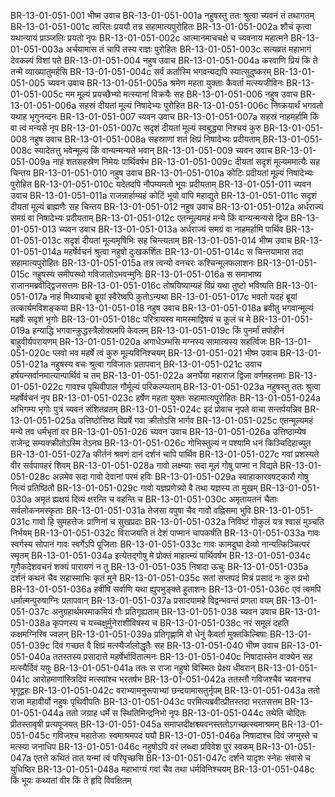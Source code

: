 BR-13-01-051-001	भीष्म उवाच
BR-13-01-051-001a	नहुषस्तु ततः श्रुत्वा च्यवनं तं तथागतम्
BR-13-01-051-001c	त्वरितः प्रययौ तत्र सहामात्यपुरोहितः
BR-13-01-051-002a	शौचं कृत्वा यथान्यायं प्राञ्जलिः प्रयतो नृपः
BR-13-01-051-002c	आत्मानमाचचक्षे च च्यवनाय महात्मने
BR-13-01-051-003a	अर्चयामास तं चापि तस्य राज्ञः पुरोहितः
BR-13-01-051-003c	सत्यव्रतं महाभागं देवकल्पं विशां पते
BR-13-01-051-004	नहुष उवाच
BR-13-01-051-004a	करवाणि प्रियं किं ते तन्मे व्याख्यातुमर्हसि
BR-13-01-051-004c	सर्वं कर्तास्मि भगवन्यद्यपि स्यात्सुदुष्करम्
BR-13-01-051-005	च्यवन उवाच
BR-13-01-051-005a	श्रमेण महता युक्ताः कैवर्ता मत्स्यजीविनः
BR-13-01-051-005c	मम मूल्यं प्रयच्छैभ्यो मत्स्यानां विक्रयैः सह
BR-13-01-051-006	नहुष उवाच
BR-13-01-051-006a	सहस्रं दीयतां मूल्यं निषादेभ्यः पुरोहित
BR-13-01-051-006c	निष्क्रयार्थं भगवतो यथाह भृगुनन्दनः
BR-13-01-051-007	च्यवन उवाच
BR-13-01-051-007a	सहस्रं नाहमर्हामि किं वा त्वं मन्यसे नृप
BR-13-01-051-007c	सदृशं दीयतां मूल्यं स्वबुद्ध्या निश्चयं कुरु
BR-13-01-051-008	नहुष उवाच
BR-13-01-051-008a	सहस्राणां शतं क्षिप्रं निषादेभ्यः प्रदीयताम्
BR-13-01-051-008c	स्यादेतत्तु भवेन्मूल्यं किं वान्यन्मन्यते भवान्
BR-13-01-051-009	च्यवन उवाच
BR-13-01-051-009a	नाहं शतसहस्रेण निमेयः पार्थिवर्षभ
BR-13-01-051-009c	दीयतां सदृशं मूल्यममात्यैः सह चिन्तय
BR-13-01-051-010	नहुष उवाच
BR-13-01-051-010a	कोटिः प्रदीयतां मूल्यं निषादेभ्यः पुरोहित
BR-13-01-051-010c	यदेतदपि नौपम्यमतो भूयः प्रदीयताम्
BR-13-01-051-011	च्यवन उवाच
BR-13-01-051-011a	राजन्नार्हाम्यहं कोटिं भूयो वापि महाद्युते
BR-13-01-051-011c	सदृशं दीयतां मूल्यं ब्राह्मणैः सह चिन्तय
BR-13-01-051-012	नहुष उवाच
BR-13-01-051-012a	अर्धराज्यं समग्रं वा निषादेभ्यः प्रदीयताम्
BR-13-01-051-012c	एतन्मूल्यमहं मन्ये किं वान्यन्मन्यसे द्विज
BR-13-01-051-013	च्यवन उवाच
BR-13-01-051-013a	अर्धराज्यं समग्रं वा नाहमर्हामि पार्थिव
BR-13-01-051-013c	सदृशं दीयतां मूल्यमृषिभिः सह चिन्त्यताम्
BR-13-01-051-014	भीष्म उवाच
BR-13-01-051-014a	महर्षेर्वचनं श्रुत्वा नहुषो दुःखकर्शितः
BR-13-01-051-014c	स चिन्तयामास तदा सहामात्यपुरोहितः
BR-13-01-051-015a	तत्र त्वन्यो वनचरः कश्चिन्मूलफलाशनः
BR-13-01-051-015c	नहुषस्य समीपस्थो गविजातोऽभवन्मुनिः
BR-13-01-051-016a	स समाभाष्य राजानमब्रवीद्द्विजसत्तमः
BR-13-01-051-016c	तोषयिष्याम्यहं विप्रं यथा तुष्टो भविष्यति
BR-13-01-051-017a	नाहं मिथ्यावचो ब्रूयां स्वैरेष्वपि कुतोऽन्यथा
BR-13-01-051-017c	भवतो यदहं ब्रूयां तत्कार्यमविशङ्कया
BR-13-01-051-018	नहुष उवाच
BR-13-01-051-018a	ब्रवीतु भगवान्मूल्यं महर्षेः सदृशं भृगोः
BR-13-01-051-018c	परित्रायस्व मामस्माद्विषयं च कुलं च मे
BR-13-01-051-019a	हन्याद्धि भगवान्क्रुद्धस्त्रैलोक्यमपि केवलम्
BR-13-01-051-019c	किं पुनर्मां तपोहीनं बाहुवीर्यपरायणम्
BR-13-01-051-020a	अगाधेऽम्भसि मग्नस्य सामात्यस्य सहर्त्विजः
BR-13-01-051-020c	प्लवो भव महर्षे त्वं कुरु मूल्यविनिश्चयम्
BR-13-01-051-021	भीष्म उवाच
BR-13-01-051-021a	नहुषस्य वचः श्रुत्वा गविजातः प्रतापवान्
BR-13-01-051-021c	उवाच हर्षयन्सर्वानमात्यान्पार्थिवं च तम्
BR-13-01-051-022a	अनर्घेया महाराज द्विजा वर्णमहत्तमाः
BR-13-01-051-022c	गावश्च पृथिवीपाल गौर्मूल्यं परिकल्प्यताम्
BR-13-01-051-023a	नहुषस्तु ततः श्रुत्वा महर्षेर्वचनं नृप
BR-13-01-051-023c	हर्षेण महता युक्तः सहामात्यपुरोहितः
BR-13-01-051-024a	अभिगम्य भृगोः पुत्रं च्यवनं संशितव्रतम्
BR-13-01-051-024c	इदं प्रोवाच नृपते वाचा सन्तर्पयन्निव
BR-13-01-051-025a	उत्तिष्ठोत्तिष्ठ विप्रर्षे गवा क्रीतोऽसि भार्गव
BR-13-01-051-025c	एतन्मूल्यमहं मन्ये तव धर्मभृतां वर
BR-13-01-051-026	च्यवन उवाच
BR-13-01-051-026a	उत्तिष्ठाम्येष राजेन्द्र सम्यक्क्रीतोऽस्मि तेऽनघ
BR-13-01-051-026c	गोभिस्तुल्यं न पश्यामि धनं किञ्चिदिहाच्युत
BR-13-01-051-027a	कीर्तनं श्रवणं दानं दर्शनं चापि पार्थिव
BR-13-01-051-027c	गवां प्रशस्यते वीर सर्वपापहरं शिवम्
BR-13-01-051-028a	गावो लक्ष्म्याः सदा मूलं गोषु पाप्मा न विद्यते
BR-13-01-051-028c	अन्नमेव सदा गावो देवानां परमं हविः
BR-13-01-051-029a	स्वाहाकारवषट्कारौ गोषु नित्यं प्रतिष्ठितौ
BR-13-01-051-029c	गावो यज्ञप्रणेत्र्यो वै तथा यज्ञस्य ता मुखम्
BR-13-01-051-030a	अमृतं ह्यक्षयं दिव्यं क्षरन्ति च वहन्ति च
BR-13-01-051-030c	अमृतायतनं चैताः सर्वलोकनमस्कृताः
BR-13-01-051-031a	तेजसा वपुषा चैव गावो वह्निसमा भुवि
BR-13-01-051-031c	गावो हि सुमहत्तेजः प्राणिनां च सुखप्रदाः
BR-13-01-051-032a	निविष्टं गोकुलं यत्र श्वासं मुञ्चति निर्भयम्
BR-13-01-051-032c	विराजयति तं देशं पाप्मानं चापकर्षति
BR-13-01-051-033a	गावः स्वर्गस्य सोपानं गावः स्वर्गेऽपि पूजिताः
BR-13-01-051-033c	गावः कामदुघा देव्यो नान्यत्किञ्चित्परं स्मृतम्
BR-13-01-051-034a	इत्येतद्गोषु मे प्रोक्तं माहात्म्यं पार्थिवर्षभ
BR-13-01-051-034c	गुणैकदेशवचनं शक्यं पारायणं न तु
BR-13-01-051-035	निषादा ऊचुः
BR-13-01-051-035a	दर्शनं कथनं चैव सहास्माभिः कृतं मुने
BR-13-01-051-035c	सतां सप्तपदं मित्रं प्रसादं नः कुरु प्रभो
BR-13-01-051-036a	हवींषि सर्वाणि यथा ह्युपभुङ्क्ते हुताशनः
BR-13-01-051-036c	एवं त्वमपि धर्मात्मन्पुरुषाग्निः प्रतापवान्
BR-13-01-051-037a	प्रसादयामहे विद्वन्भवन्तं प्रणता वयम्
BR-13-01-051-037c	अनुग्रहार्थमस्माकमियं गौः प्रतिगृह्यताम्
BR-13-01-051-038	च्यवन उवाच
BR-13-01-051-038a	कृपणस्य च यच्चक्षुर्मुनेराशीविषस्य च
BR-13-01-051-038c	नरं समूलं दहति कक्षमग्निरिव ज्वलन्
BR-13-01-051-039a	प्रतिगृह्णामि वो धेनुं कैवर्ता मुक्तकिल्बिषाः
BR-13-01-051-039c	दिवं गच्छत वै क्षिप्रं मत्स्यैर्जालोद्धृतैः सह
BR-13-01-051-040	भीष्म उवाच
BR-13-01-051-040a	ततस्तस्य प्रसादात्ते महर्षेर्भावितात्मनः
BR-13-01-051-040c	निषादास्तेन वाक्येन सह मत्स्यैर्दिवं ययुः
BR-13-01-051-041a	ततः स राजा नहुषो विस्मितः प्रेक्ष्य धीवरान्
BR-13-01-051-041c	आरोहमाणांस्त्रिदिवं मत्स्यांश्च भरतर्षभ
BR-13-01-051-042a	ततस्तौ गविजश्चैव च्यवनश्च भृगूद्वहः
BR-13-01-051-042c	वराभ्यामनुरूपाभ्यां छन्दयामासतुर्नृपम्
BR-13-01-051-043a	ततो राजा महावीर्यो नहुषः पृथिवीपतिः
BR-13-01-051-043c	परमित्यब्रवीत्प्रीतस्तदा भरतसत्तम
BR-13-01-051-044a	ततो जग्राह धर्मे स स्थितिमिन्द्रनिभो नृपः
BR-13-01-051-044c	तथेति चोदितः प्रीतस्तावृषी प्रत्यपूजयत्
BR-13-01-051-045a	समाप्तदीक्षश्च्यवनस्ततोऽगच्छत्स्वमाश्रमम्
BR-13-01-051-045c	गविजश्च महातेजाः स्वमाश्रमपदं ययौ
BR-13-01-051-046a	निषादाश्च दिवं जग्मुस्ते च मत्स्या जनाधिप
BR-13-01-051-046c	नहुषोऽपि वरं लब्ध्वा प्रविवेश पुरं स्वकम्
BR-13-01-051-047a	एतत्ते कथितं तात यन्मां त्वं परिपृच्छसि
BR-13-01-051-047c	दर्शने यादृशः स्नेहः संवासे च युधिष्ठिर
BR-13-01-051-048a	महाभाग्यं गवां चैव तथा धर्मविनिश्चयम्
BR-13-01-051-048c	किं भूयः कथ्यतां वीर किं ते हृदि विवक्षितम्
